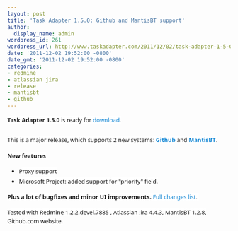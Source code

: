 ```yaml
---
layout: post
title: 'Task Adapter 1.5.0: Github and MantisBT support'
author:
  display_name: admin
wordpress_id: 261
wordpress_url: http://www.taskadapter.com/2011/12/02/task-adapter-1-5-0-github-and-mantisbt-support/
date: '2011-12-02 19:52:00 -0800'
date_gmt: '2011-12-02 19:52:00 -0800'
categories:
- redmine
- atlassian jira
- release
- mantisbt
- github
---
```


<div style="font-family: 'Lucida Grande', 'Lucida Sans Unicode', 'Segoe UI', Helvetica, Arial, sans-serif; font-size: 13px; line-height: 20px; margin-bottom: 25px;"><span style="background-color: white;"><strong>Task Adapter 1.5.0</strong>&nbsp;is ready for<span style="color: #7a7a7a;">&nbsp;</span><a href="http://taskadapter.com/download" style="color: #1487d4; text-decoration: none;">download</a><span style="color: #7a7a7a;">.</span></span></div>
<div style="font-family: 'Lucida Grande', 'Lucida Sans Unicode', 'Segoe UI', Helvetica, Arial, sans-serif; font-size: 13px; line-height: 20px; margin-bottom: 1.2em; margin-top: 0.6em; padding-bottom: 0px; padding-left: 0px; padding-right: 0px; padding-top: 0px;"><span style="background-color: white;">This is a major release, which supports 2 new systems<span style="color: #7a7a7a;">:&nbsp;</span><strong style="color: #7a7a7a;"><a href="http://taskadapter.com/github" style="color: #1487d4; text-decoration: none;">Github</a>&nbsp;</strong>and&nbsp;<strong style="color: #7a7a7a;"><a href="http://taskadapter.com/mantisbt" style="color: #1487d4; text-decoration: none;">MantisBT</a></strong><span style="color: #7a7a7a;">.</span></span></div>
<div style="font-family: 'Lucida Grande', 'Lucida Sans Unicode', 'Segoe UI', Helvetica, Arial, sans-serif; font-size: 13px; line-height: 20px; margin-bottom: 1.2em; margin-top: 0.6em; padding-bottom: 0px; padding-left: 0px; padding-right: 0px; padding-top: 0px;"><strong style="background-color: white; border-color: initial; border-style: initial;">New features</strong></div>
<ul style="font-family: 'Lucida Grande', 'Lucida Sans Unicode', 'Segoe UI', Helvetica, Arial, sans-serif; font-size: 13px; line-height: 20px; list-style-image: url(http://taskadapter.com/themes/garland/images/menu-leaf.gif); margin-bottom: 1em; margin-left: 0px; margin-right: 0px; margin-top: 0.5em; padding-bottom: 0px; padding-left: 1.5em; padding-right: 0px; padding-top: 0px;">
<li style="margin-bottom: 0.15em; margin-left: 0.5em; margin-right: 0px; margin-top: 0.15em; padding-bottom: 0.1em;"><span style="background-color: white;">Proxy support</span></li>
<li style="margin-bottom: 0.15em; margin-left: 0.5em; margin-right: 0px; margin-top: 0.15em; padding-bottom: 0.1em;"><span style="background-color: white;">Microsoft Project: added support for "priority" field.</span></li></ul>
<div style="font-family: 'Lucida Grande', 'Lucida Sans Unicode', 'Segoe UI', Helvetica, Arial, sans-serif; font-size: 13px; line-height: 20px; margin-bottom: 1.2em; margin-top: 0.6em; padding-bottom: 0px; padding-left: 0px; padding-right: 0px; padding-top: 0px;"><strong style="background-color: white;">Plus a lot of bugfixes and minor UI improvements.&nbsp;</strong><a href="http://www.hostedredmine.com/projects/ta/versions/1471" style="background-color: white; color: #1487d4; text-decoration: none;" target="_blank">Full changes list</a><span style="background-color: white; color: #7a7a7a;">.&nbsp;</span></div>
<div style="font-family: 'Lucida Grande', 'Lucida Sans Unicode', 'Segoe UI', Helvetica, Arial, sans-serif; font-size: 13px; line-height: 20px; margin-bottom: 1.2em; margin-top: 0.6em; padding-bottom: 0px; padding-left: 0px; padding-right: 0px; padding-top: 0px;"><span style="background-color: white;">Tested with Redmine&nbsp;1.2.2.devel.7885 , Atlassian Jira 4.4.3, MantisBT 1.2.8, Github.com website.</span></div></p>

